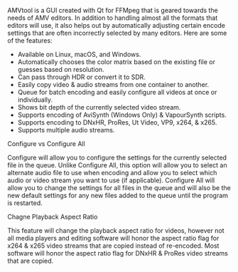 AMVtool is a GUI created with Qt for FFMpeg that is geared towards the needs of AMV editors.  In addition to handling almost all the formats that editors will use, it also helps out by automatically adjusting certain encode settings that are often incorrectly selected by many editors.  Here are some of the features:


- Available on Linux, macOS, and Windows.
- Automatically chooses the color matrix based on the existing file or guesses based on resolution.
- Can pass through HDR or convert it to SDR.
- Easily copy video & audio streams from one container to another.
- Queue for batch encoding and easily configure all videos at once or individually.
- Shows bit depth of the currently selected video stream.
- Supports encoding of AviSynth (Windows Only) & VapourSynth scripts.
- Supports encoding to DNxHR, ProRes, Ut Video, VP9, x264, & x265.
- Supports multiple audio streams.

Configure vs Configure All

Configure will allow you to configure the settings for the currently selected file in the queue.  Unlike Configure All, this option will allow you to select an alternate audio file to use when encoding and allow you to select which audio or video stream you want to use (if applicable).  Configure All will allow you to change the settings for all files in the queue and will also be the new default settings for any new files added to the queue until the program is restarted.


Chagne Playback Aspect Ratio

This feature will change the playback aspect ratio for videos, however not all media players and editing software will honor the aspect ratio flag for x264 & x265 video streams that are copied instead of re-encoded. Most software will honor the aspect ratio flag for DNxHR & ProRes video streams that are copied.
